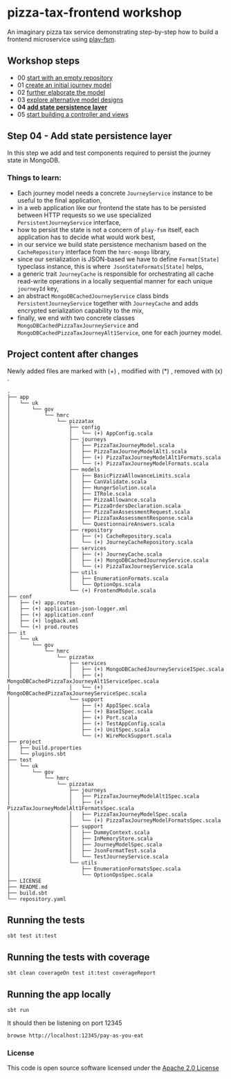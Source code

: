 # pizza-tax-frontend workshop

An imaginary pizza tax service demonstrating step-by-step how to build a frontend microservice using [play-fsm](https://github.com/hmrc/play-fsm).

## Workshop steps

- 00 [start with an empty repository](https://github.com/hmrc/pizza-tax-frontend-workshop/tree/master#readme)
- 01 [create an initial journey model](https://github.com/hmrc/pizza-tax-frontend-workshop/tree/step-01-create-a-journey#readme)
- 02 [further elaborate the model](https://github.com/hmrc/pizza-tax-frontend-workshop/tree/step-02-extend-journey-model#readme)
- 03 [explore alternative model designs](https://github.com/hmrc/pizza-tax-frontend-workshop/tree/step-03-alternative-model-design#readme)
- **04 [add state persistence layer](https://github.com/hmrc/pizza-tax-frontend-workshop/tree/step-04-configure-state-persistence-layer#readme)**
- 05 [start building a controller and views](https://github.com/hmrc/pizza-tax-frontend-workshop/tree/step-05-start-building-a-controller-and-views#readme)

## Step 04 - Add state persistence layer

In this step we add and test components required to persist the journey state in MongoDB.

### Things to learn:

- Each journey model needs a concrete `JourneyService` instance to be useful to the final application,
- in a web application like our frontend the state has to be persisted between HTTP requests so we use specialized `PersistentJourneyService` interface,
- how to persist the state is not a concern of `play-fsm` itself, each application has to decide what would work best,
- in our service we build state persistence mechanism based on the `CacheRepository` interface from the `hmrc-mongo` library,
- since our serialization is JSON-based we have to define `Format[State]` typeclass instance, this is where` JsonStateFormats[State]` helps,
- a generic trait `JourneyCache` is responsible for orchestrating all cache read-write operations in a locally sequential manner for each unique `journeyId` key,
- an abstract `MongoDBCachedJourneyService` class binds `PersistentJourneyService` together with `JourneyCache` and adds encrypted serialization capability to the mix,
- finally, we end with two concrete classes `MongoDBCachedPizzaTaxJourneyService` and `MongoDBCachedPizzaTaxJourneyAlt1Service`, one for each journey model.

## Project content after changes

Newly added files are marked with (+) , modified with (*) , removed with (x) .

    .
    ├── app
    │   └── uk
    │       └── gov
    │           └── hmrc
    │               └── pizzatax
    │                   ├── config
    │                   │   └── (+) AppConfig.scala
    │                   ├── journeys
    │                   │   ├── PizzaTaxJourneyModel.scala
    │                   │   ├── PizzaTaxJourneyModelAlt1.scala
    │                   │   ├── (+) PizzaTaxJourneyModelAlt1Formats.scala
    │                   │   └── (+) PizzaTaxJourneyModelFormats.scala
    │                   ├── models
    │                   │   ├── BasicPizzaAllowanceLimits.scala
    │                   │   ├── CanValidate.scala
    │                   │   ├── HungerSolution.scala
    │                   │   ├── ITRole.scala
    │                   │   ├── PizzaAllowance.scala
    │                   │   ├── PizzaOrdersDeclaration.scala
    │                   │   ├── PizzaTaxAssessmentRequest.scala
    │                   │   ├── PizzaTaxAssessmentResponse.scala
    │                   │   └── QuestionnaireAnswers.scala
    │                   ├── repository
    │                   │   ├── (+) CacheRepository.scala
    │                   │   └── (+) JourneyCacheRepository.scala
    │                   ├── services
    │                   │   ├── (+) JourneyCache.scala
    │                   │   ├── (+) MongoDBCachedJourneyService.scala
    │                   │   └── (+) PizzaTaxJourneyService.scala
    │                   ├── utils
    │                   │   ├── EnumerationFormats.scala
    │                   │   └── OptionOps.scala
    │                   └── (+) FrontendModule.scala
    ├── conf
    │   ├── (+) app.routes
    │   ├── (+) application-json-logger.xml
    │   ├── (+) application.conf
    │   ├── (+) logback.xml
    │   └── (+) prod.routes
    ├── it
    │   └── uk
    │       └── gov
    │           └── hmrc
    │               └── pizzatax
    │                   ├── services
    │                   │   ├── (+) MongoDBCachedJourneyServiceISpec.scala
    │                   │   ├── (+) MongoDBCachedPizzaTaxJourneyAlt1ServiceSpec.scala
    │                   │   └── (+) MongoDBCachedPizzaTaxJourneyServiceSpec.scala
    │                   └── support
    │                       ├── (+) AppISpec.scala
    │                       ├── (+) BaseISpec.scala
    │                       ├── (+) Port.scala
    │                       ├── (+) TestAppConfig.scala
    │                       ├── (+) UnitSpec.scala
    │                       └── (+) WireMockSupport.scala
    ├── project
    │   ├── build.properties    
    │   └── plugins.sbt
    ├── test
    │   └── uk
    │       └── gov
    │           └── hmrc
    │               └── pizzatax
    │                   ├── journeys
    │                   │   ├── PizzaTaxJourneyModelAlt1Spec.scala
    │                   │   ├── (+) PizzaTaxJourneyModelAlt1FormatsSpec.scala
    │                   │   ├── PizzaTaxJourneyModelSpec.scala
    │                   │   └── (+) PizzaTaxJourneyModelFormatsSpec.scala
    │                   ├── support
    │                   │   ├── DummyContext.scala
    │                   │   ├── InMemoryStore.scala
    │                   │   ├── JourneyModelSpec.scala
    │                   │   ├── JsonFormatTest.scala
    │                   │   └── TestJourneyService.scala
    │                   └── utils
    │                       ├── EnumerationFormatsSpec.scala
    │                       └── OptionOpsSpec.scala
    ├── LICENSE
    ├── README.md
    ├── build.sbt
    └── repository.yaml

## Running the tests

    sbt test it:test

## Running the tests with coverage

    sbt clean coverageOn test it:test coverageReport

## Running the app locally

    sbt run

It should then be listening on port 12345

    browse http://localhost:12345/pay-as-you-eat

### License

This code is open source software licensed under the [Apache 2.0 License]("http://www.apache.org/licenses/LICENSE-2.0.html")
